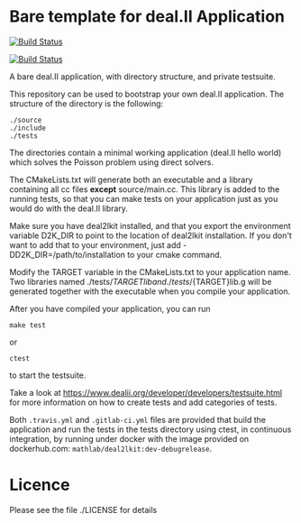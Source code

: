Bare template for deal.II Application
=====================================

[![Build Status](https://travis-ci.org/luca-heltai/bare-dealii-app.svg)](https://travis-ci.org/luca-heltai/bare-dealii-app)

[![Build Status](https://gitlab.com/luca-heltai/bare-dealii-app/badges/master/build.svg)](https://gitlab.com/luca-heltai/bare-dealii-app/commits/master)


A bare deal.II application, with directory structure, and private
testsuite.

This repository can be used to bootstrap your own deal.II
application. The structure of the directory is the following:

	./source
	./include
	./tests

The directories contain a minimal working application (deal.II hello
world) which solves the Poisson problem using direct solvers.

The CMakeLists.txt will generate both an executable and a library
containing all cc files **except** source/main.cc. This library is
added to the running tests, so that you can make tests on your
application just as you would do with the deal.II library.

Make sure you have deal2lkit installed, and that you export the 
environment variable D2K_DIR to point to the location of 
deal2lkit installation. If you don't want to add that to your 
environment, just add -DD2K_DIR=/path/to/installation to 
your cmake command.

Modify the TARGET variable in the CMakeLists.txt to your application
name. Two libraries named ./tests/${TARGET}lib and ./tests/${TARGET}lib.g 
will be generated together with the executable when you compile your 
application.

After you have compiled your application, you can run 

	make test

or
	
	ctest 

to start the testsuite.

Take a look at
https://www.dealii.org/developer/developers/testsuite.html for more
information on how to create tests and add categories of tests.

Both `.travis.yml` and `.gitlab-ci.yml` files are provided that 
build the application and run the tests in the tests directory using
ctest, in continuous integration, by running under docker with the 
image provided on dockerhub.com: `mathlab/deal2lkit:dev-debugrelease`.

Licence
=======

Please see the file ./LICENSE for details
